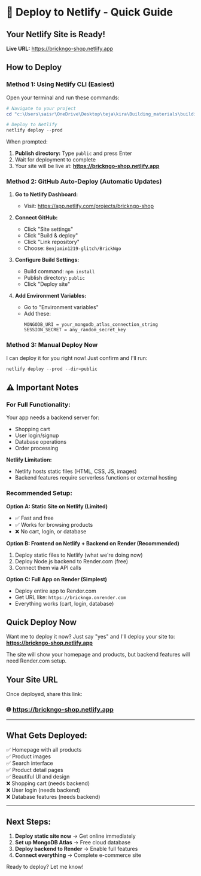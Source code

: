 # 🚀 Deploy to Netlify - Quick Guide

## Your Netlify Site is Ready!

**Live URL:** https://brickngo-shop.netlify.app

## How to Deploy

### Method 1: Using Netlify CLI (Easiest)

Open your terminal and run these commands:

```powershell
# Navigate to your project
cd "c:\Users\saisr\OneDrive\Desktop\teja\kira\Building_materials\building_materials"

# Deploy to Netlify
netlify deploy --prod
```

When prompted:
1. **Publish directory:** Type `public` and press Enter
2. Wait for deployment to complete
3. Your site will be live at: **https://brickngo-shop.netlify.app**

### Method 2: GitHub Auto-Deploy (Automatic Updates)

1. **Go to Netlify Dashboard:**
   - Visit: https://app.netlify.com/projects/brickngo-shop

2. **Connect GitHub:**
   - Click "Site settings"
   - Click "Build & deploy"
   - Click "Link repository"
   - Choose: `Benjamin1219-glitch/BrickNgo`

3. **Configure Build Settings:**
   - Build command: `npm install`
   - Publish directory: `public`
   - Click "Deploy site"

4. **Add Environment Variables:**
   - Go to "Environment variables"
   - Add these:
     ```
     MONGODB_URI = your_mongodb_atlas_connection_string
     SESSION_SECRET = any_random_secret_key
     ```

### Method 3: Manual Deploy Now

I can deploy it for you right now! Just confirm and I'll run:
```powershell
netlify deploy --prod --dir=public
```

## ⚠️ Important Notes

### For Full Functionality:
Your app needs a backend server for:
- Shopping cart
- User login/signup
- Database operations
- Order processing

**Netlify Limitation:**
- Netlify hosts static files (HTML, CSS, JS, images)
- Backend features require serverless functions or external hosting

### Recommended Setup:

**Option A: Static Site on Netlify (Limited)**
- ✅ Fast and free
- ✅ Works for browsing products
- ❌ No cart, login, or database

**Option B: Frontend on Netlify + Backend on Render (Recommended)**
1. Deploy static files to Netlify (what we're doing now)
2. Deploy Node.js backend to Render.com (free)
3. Connect them via API calls

**Option C: Full App on Render (Simplest)**
- Deploy entire app to Render.com
- Get URL like: `https://brickngo.onrender.com`
- Everything works (cart, login, database)

## Quick Deploy Now

Want me to deploy it now? Just say "yes" and I'll deploy your site to:
**https://brickngo-shop.netlify.app**

The site will show your homepage and products, but backend features will need Render.com setup.

## Your Site URL

Once deployed, share this link:
### 🌐 https://brickngo-shop.netlify.app

---

## What Gets Deployed:

✅ Homepage with all products  
✅ Product images  
✅ Search interface  
✅ Product detail pages  
✅ Beautiful UI and design  
❌ Shopping cart (needs backend)  
❌ User login (needs backend)  
❌ Database features (needs backend)  

---

## Next Steps:

1. **Deploy static site now** → Get online immediately
2. **Set up MongoDB Atlas** → Free cloud database
3. **Deploy backend to Render** → Enable full features
4. **Connect everything** → Complete e-commerce site

Ready to deploy? Let me know!
